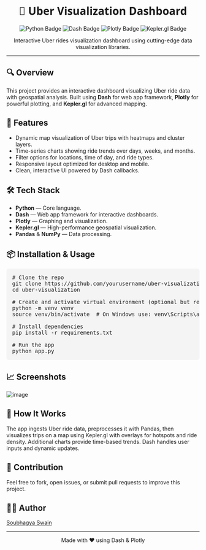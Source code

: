 <h1 align="center" style="font-family: 'Segoe UI', Tahoma, Geneva, Verdana, sans-serif;">
  🚗 Uber Visualization Dashboard
</h1>

<p align="center">
  <img src="https://img.shields.io/badge/Python-3670A0?style=for-the-badge&logo=python&logoColor=ffdd54" alt="Python Badge" />
  <img src="https://img.shields.io/badge/Dash-008DE4?style=for-the-badge&logo=plotly&logoColor=white" alt="Dash Badge" />
  <img src="https://img.shields.io/badge/Plotly-F28C28?style=for-the-badge&logo=plotly&logoColor=white" alt="Plotly Badge" />
  <img src="https://img.shields.io/badge/Kepler.gl-FF6F61?style=for-the-badge&logo=keplergl&logoColor=white" alt="Kepler.gl Badge" />
</p>

<p align="center">
  Interactive Uber rides visualization dashboard using cutting-edge data visualization libraries.
</p>

---

<h2>🔍 Overview</h2>
<p>
  This project provides an interactive dashboard visualizing Uber ride data with geospatial analysis. Built using <strong>Dash</strong> for web app framework, <strong>Plotly</strong> for powerful plotting, and <strong>Kepler.gl</strong> for advanced mapping.
</p>

<h2>🚀 Features</h2>
<ul>
  <li>Dynamic map visualization of Uber trips with heatmaps and cluster layers.</li>
  <li>Time-series charts showing ride trends over days, weeks, and months.</li>
  <li>Filter options for locations, time of day, and ride types.</li>
  <li>Responsive layout optimized for desktop and mobile.</li>
  <li>Clean, interactive UI powered by Dash callbacks.</li>
</ul>

<h2>🛠️ Tech Stack</h2>
<ul>
  <li><strong>Python</strong> — Core language.</li>
  <li><strong>Dash</strong> — Web app framework for interactive dashboards.</li>
  <li><strong>Plotly</strong> — Graphing and visualization.</li>
  <li><strong>Kepler.gl</strong> — High-performance geospatial visualization.</li>
  <li><strong>Pandas</strong> &amp; <strong>NumPy</strong> — Data processing.</li>
</ul>

<h2>📦 Installation & Usage</h2>

<pre style="background-color:#f4f4f4; padding:15px; border-radius:6px; overflow-x:auto;">
# Clone the repo
git clone https://github.com/yourusername/uber-visualization.git
cd uber-visualization

# Create and activate virtual environment (optional but recommended)
python -m venv venv
source venv/bin/activate  # On Windows use: venv\Scripts\activate

# Install dependencies
pip install -r requirements.txt

# Run the app
python app.py
</pre>

<h2>📈 Screenshots</h2>

![image](https://github.com/user-attachments/assets/d5c9d88e-978b-4dce-ac66-4e143e709b35)

<h2>🧩 How It Works</h2>
<p>
  The app ingests Uber ride data, preprocesses it with Pandas, then visualizes trips on a map using Kepler.gl with overlays for hotspots and ride density. Additional charts provide time-based trends. Dash handles user inputs and dynamic updates.
</p>

<h2>🤝 Contribution</h2>
<p>Feel free to fork, open issues, or submit pull requests to improve this project.</p>

<h2>👨‍💻 Author</h2>
<p>
  <a href="https://github.com/yourusername" target="_blank" rel="noopener noreferrer">Soubhagya Swain</a>
</p>


---

<p align="center">
  Made with ❤️ using Dash & Plotly
</p>
